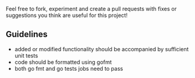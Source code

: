Feel free to fork, experiment and create a pull requests with fixes or suggestions you think are useful for this project!

## Guidelines
- added or modified functionality should be accompanied by sufficient unit tests
- code should be formatted using gofmt
- both go fmt and go tests jobs need to pass
